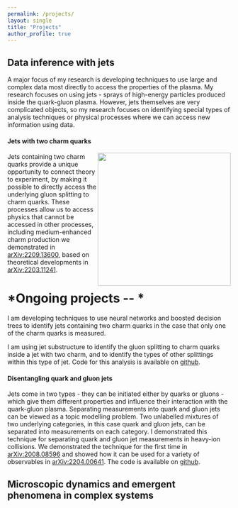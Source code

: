 ```yaml
---
permalink: /projects/
layout: single
title: "Projects"
author_profile: true
---
```


## Data inference with jets

A major focus of my research is developing techniques to use large and complex data most directly to access the properties of the plasma. My research focuses on using jets - sprays of high-energy particles produced inside the quark-gluon plasma. However, jets themselves are very complicated objects, so my research focuses on identifying special types of analysis techniques or physical processes where we can access new information using data.


#### Jets with two charm quarks

<img align="right" src="https://jasminebrewer.github.io/assets/images/Pmed_cartoon.png" width="300" padding="20"/>
Jets containing two charm quarks provide a unique opportunity to connect theory to experiment, by making it possible to directly access the underlying gluon splitting to charm quarks. These processes allow us to access physics that cannot be accessed in other processes, including medium-enhanced charm production we demonstrated in <a href="https://arxiv.org/abs/2209.13600" target="_blank">arXiv:2209.13600</a>, based on theoretical developments in <a href="https://arxiv.org/abs/2203.11241" target="_blank">arXiv:2203.11241</a>.

# *Ongoing projects -- *

I am developing techniques to use neural networks and boosted decision trees to identify jets containing two charm quarks in the case that only one of the charm quarks is measured.

I am using jet substructure to identify the gluon splitting to charm quarks inside a jet with two charm, and to identify the types of other splittings within this type of jet. Code for this analysis is available on <a href="https://github.com/jasminebrewer/ccbar_substructure" target="_blank">github</a>.

#### Disentangling quark and gluon jets

Jets come in two types - they can be initiated either by quarks or gluons - which give them different properties and influence their interaction with the quark-gluon plasma. Separating measurements into quark and gluon jets can be viewed as a topic modelling problem. Two unlabelled mixtures of two underlying categories, in this case quark and gluon jets, can be separated into measurements on each category. I demonstrated this technique for separating quark and gluon jet measurements in heavy-ion collisions. We demonstrated the technique for the first time in <a href="https://arxiv.org/abs/2008.08596" target="_blank">arXiv:2008.08596</a> and showed how it can be used for a variety of observables in <a href="https://arxiv.org/abs/2204.00641" target="_blank">arXiv:2204.00641</a>. The code is available on <a href="https://github.com/jasminebrewer/jet-topics-from-MCMC" target="_blank">github</a>.


## Microscopic dynamics and emergent phenomena in complex systems